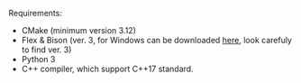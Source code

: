 Requirements:
 * CMake (minimum version 3.12)
 * Flex & Bison (ver. 3, for Windows can be downloaded [here](https://sourceforge.net/projects/winflexbison/), look carefuly to find ver. 3)
 * Python 3
 * C++ compiler, which support C++17 standard.
